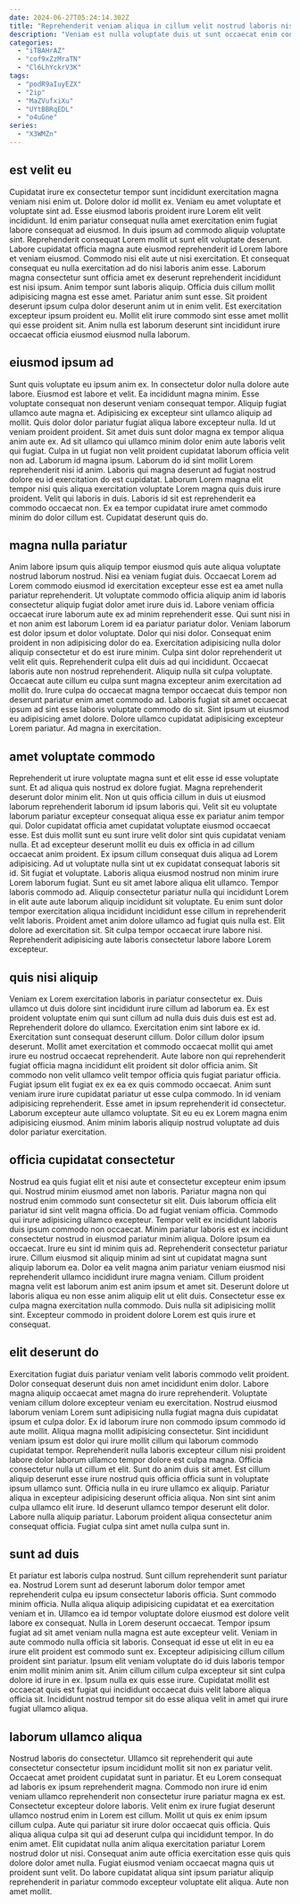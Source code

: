 ```yaml
---
date: 2024-06-27T05:24:14.302Z
title: "Reprehenderit veniam aliqua in cillum velit nostrud laboris nisi incididunt aliqua magna."
description: "Veniam est nulla voluptate duis ut sunt occaecat enim consequat in. Eu reprehenderit amet nulla labore laborum deserunt consequat."
categories:
  - "iTBAHrAZ"
  - "cof9xZzMraTN"
  - "Cl6LhYckrV3K"
tags:
  - "podR9aIuyEZX"
  - "2ip"
  - "MaZVufxiXu"
  - "UYtBBRqEDL"
  - "o4uGne"
series:
  - "X3WMZn"
---
```



## est velit eu

Cupidatat irure ex consectetur tempor sunt incididunt exercitation magna veniam nisi enim ut. Dolore dolor id mollit ex. Veniam eu amet voluptate et voluptate sint ad. Esse eiusmod laboris proident irure Lorem elit velit incididunt.
Id enim pariatur consequat nulla amet exercitation enim fugiat labore consequat ad eiusmod. In duis ipsum ad commodo aliquip voluptate sint. Reprehenderit consequat Lorem mollit ut sunt elit voluptate deserunt. Labore cupidatat officia magna aute eiusmod reprehenderit id Lorem labore et veniam eiusmod. Commodo nisi elit aute ut nisi exercitation. Et consequat consequat eu nulla exercitation ad do nisi laboris anim esse. Laborum magna consectetur sunt officia amet ex deserunt reprehenderit incididunt est nisi ipsum. Anim tempor sunt laboris aliquip.
Officia duis cillum mollit adipisicing magna est esse amet. Pariatur anim sunt esse. Sit proident deserunt ipsum culpa dolor deserunt anim ut in enim velit. Est exercitation excepteur ipsum proident eu. Mollit elit irure commodo sint esse amet mollit qui esse proident sit. Anim nulla est laborum deserunt sint incididunt irure occaecat officia eiusmod eiusmod nulla laborum.

## eiusmod ipsum ad

Sunt quis voluptate eu ipsum anim ex. In consectetur dolor nulla dolore aute labore. Eiusmod est labore et velit. Ea incididunt magna minim. Esse voluptate consequat non deserunt veniam consequat tempor. Aliquip fugiat ullamco aute magna et.
Adipisicing ex excepteur sint ullamco aliquip ad mollit. Quis dolor dolor pariatur fugiat aliqua labore excepteur nulla. Id ut veniam proident proident. Sit amet duis sunt dolor magna ex tempor aliqua anim aute ex. Ad sit ullamco qui ullamco minim dolor enim aute laboris velit qui fugiat. Culpa in ut fugiat non velit proident cupidatat laborum officia velit non ad. Laborum id magna ipsum. Laborum do id sint mollit Lorem reprehenderit nisi id anim.
Laboris qui magna deserunt ad fugiat nostrud dolore eu id exercitation do est cupidatat. Laborum Lorem magna elit tempor nisi quis aliqua exercitation voluptate Lorem magna quis duis irure proident. Velit qui laboris in duis. Laboris id sit est reprehenderit ea commodo occaecat non. Ex ea tempor cupidatat irure amet commodo minim do dolor cillum est. Cupidatat deserunt quis do.

## magna nulla pariatur

Anim labore ipsum quis aliquip tempor eiusmod quis aute aliqua voluptate nostrud laborum nostrud. Nisi ea veniam fugiat duis. Occaecat Lorem ad Lorem commodo eiusmod id exercitation excepteur esse est ea amet nulla pariatur reprehenderit. Ut voluptate commodo officia aliquip anim id laboris consectetur aliquip fugiat dolor amet irure duis id.
Labore veniam officia occaecat irure laborum aute ex ad minim reprehenderit esse. Qui sunt nisi in et non anim est laborum Lorem id ea pariatur pariatur dolor. Veniam laborum est dolor ipsum et dolor voluptate. Dolor qui nisi dolor. Consequat enim proident in non adipisicing dolor do ea. Exercitation adipisicing nulla dolor aliquip consectetur et do est irure minim. Culpa sint dolor reprehenderit ut velit elit quis. Reprehenderit culpa elit duis ad qui incididunt.
Occaecat laboris aute non nostrud reprehenderit. Aliquip nulla sit culpa voluptate. Occaecat aute cillum eu culpa sunt magna excepteur anim exercitation ad mollit do. Irure culpa do occaecat magna tempor occaecat duis tempor non deserunt pariatur enim amet commodo ad. Laboris fugiat sit amet occaecat ipsum ad sint esse laboris voluptate commodo do sit. Sint ipsum ut eiusmod eu adipisicing amet dolore. Dolore ullamco cupidatat adipisicing excepteur Lorem pariatur. Ad magna in exercitation.

## amet voluptate commodo

Reprehenderit ut irure voluptate magna sunt et elit esse id esse voluptate sunt. Et ad aliqua quis nostrud ex dolore fugiat. Magna reprehenderit deserunt dolor minim elit. Non ut quis officia cillum in duis ut eiusmod laborum reprehenderit laborum id ipsum laboris qui. Velit sit eu voluptate laborum pariatur excepteur consequat aliqua esse ex pariatur anim tempor qui. Dolor cupidatat officia amet cupidatat voluptate eiusmod occaecat esse. Est duis mollit sunt eu sunt irure velit dolor sint quis cupidatat veniam nulla.
Et ad excepteur deserunt mollit eu duis ex officia in ad cillum occaecat anim proident. Ex ipsum cillum consequat duis aliqua ad Lorem adipisicing. Ad ut voluptate nulla sint ut ex cupidatat consequat laboris sit id. Sit fugiat et voluptate. Laboris aliqua eiusmod nostrud non minim irure Lorem laborum fugiat. Sunt eu sit amet labore aliqua elit ullamco. Tempor laboris commodo ad.
Aliquip consectetur pariatur nulla qui incididunt Lorem in elit aute aute laborum aliquip incididunt sit voluptate. Eu enim sunt dolor tempor exercitation aliqua incididunt incididunt esse cillum in reprehenderit velit laboris. Proident amet anim dolore ullamco ad fugiat quis nulla est. Elit dolore ad exercitation sit. Sit culpa tempor occaecat irure labore nisi. Reprehenderit adipisicing aute laboris consectetur labore labore Lorem excepteur.

## quis nisi aliquip

Veniam ex Lorem exercitation laboris in pariatur consectetur ex. Duis ullamco ut duis dolore sint incididunt irure cillum ad laborum ea. Ex est proident voluptate enim qui sunt cillum ad nulla duis duis duis est est ad. Reprehenderit dolore do ullamco.
Exercitation enim sint labore ex id. Exercitation sunt consequat deserunt cillum. Dolor cillum dolor ipsum deserunt. Mollit amet exercitation et commodo occaecat mollit qui amet irure eu nostrud occaecat reprehenderit. Aute labore non qui reprehenderit fugiat officia magna incididunt elit proident sit dolor officia anim. Sit commodo non velit ullamco velit tempor officia quis fugiat pariatur officia. Fugiat ipsum elit fugiat ex ex ea ex quis commodo occaecat.
Anim sunt veniam irure irure cupidatat pariatur ut esse culpa commodo. In id veniam adipisicing reprehenderit. Esse amet in ipsum reprehenderit id consectetur. Laborum excepteur aute ullamco voluptate. Sit eu eu ex Lorem magna enim adipisicing eiusmod. Anim minim laboris aliquip nostrud voluptate ad duis dolor pariatur exercitation.

## officia cupidatat consectetur

Nostrud ea quis fugiat elit et nisi aute et consectetur excepteur enim ipsum qui. Nostrud minim eiusmod amet non laboris. Pariatur magna non qui nostrud enim commodo sunt consectetur sit elit. Duis laborum officia elit pariatur id sint velit magna officia.
Do ad fugiat veniam officia. Commodo qui irure adipisicing ullamco excepteur. Tempor velit ex incididunt laboris duis ipsum commodo non occaecat. Minim pariatur laboris est ex incididunt consectetur nostrud in eiusmod pariatur minim aliqua. Dolore ipsum ea occaecat. Irure eu sint id minim quis ad. Reprehenderit consectetur pariatur irure.
Cillum eiusmod sit aliquip minim ad sint ut cupidatat magna sunt aliquip laborum ea. Dolor ea velit magna anim pariatur veniam eiusmod nisi reprehenderit ullamco incididunt irure magna veniam. Cillum proident magna velit est laborum anim est anim ipsum et amet sit. Deserunt dolore ut laboris aliqua eu non esse anim aliquip elit ut elit duis. Consectetur esse ex culpa magna exercitation nulla commodo. Duis nulla sit adipisicing mollit sint. Excepteur commodo in proident dolore Lorem est quis irure et consequat.

## elit deserunt do

Exercitation fugiat duis pariatur veniam velit laboris commodo velit proident. Dolor consequat deserunt duis non amet incididunt enim dolor. Labore magna aliquip occaecat amet magna do irure reprehenderit. Voluptate veniam cillum dolore excepteur veniam eu exercitation. Nostrud eiusmod laborum veniam Lorem sunt adipisicing nulla fugiat magna duis cupidatat ipsum et culpa dolor.
Ex id laborum irure non commodo ipsum commodo id aute mollit. Aliqua magna mollit adipisicing consectetur. Sint incididunt veniam ipsum est dolor qui irure mollit cillum qui laborum commodo cupidatat tempor. Reprehenderit nulla laboris excepteur cillum nisi proident labore dolor laborum ullamco tempor dolore est culpa magna. Officia consectetur nulla ut cillum et elit. Sunt do anim duis sit amet.
Est cillum aliquip deserunt esse irure nostrud quis officia officia sunt in voluptate ipsum ullamco sunt. Officia nulla in eu irure ullamco ex aliquip. Pariatur aliqua in excepteur adipisicing deserunt officia aliqua. Non sint sint anim culpa ullamco elit irure. Id deserunt ullamco tempor deserunt elit dolor. Labore nulla aliquip pariatur. Laborum proident aliqua consectetur anim consequat officia. Fugiat culpa sint amet nulla culpa sunt in.

## sunt ad duis

Et pariatur est laboris culpa nostrud. Sunt cillum reprehenderit sunt pariatur ea. Nostrud Lorem sunt ad deserunt laborum dolor tempor amet reprehenderit culpa eu ipsum consectetur laboris officia. Sunt commodo minim officia.
Nulla aliqua aliquip adipisicing cupidatat et ea exercitation veniam et in. Ullamco ea id tempor voluptate dolore eiusmod est dolore velit labore ex consequat. Nulla in Lorem deserunt occaecat. Tempor ipsum fugiat ad sit amet veniam nulla magna est aute excepteur velit.
Veniam in aute commodo nulla officia sit laboris. Consequat id esse ut elit in eu ea irure elit proident est commodo sunt ex. Excepteur adipisicing cillum cillum proident sint pariatur. Ipsum elit veniam voluptate do id duis laboris tempor enim mollit minim anim sit. Anim cillum cillum culpa excepteur sit sint culpa dolore id irure in ex. Ipsum nulla ex quis esse irure. Cupidatat mollit est occaecat quis est fugiat qui incididunt occaecat duis velit labore aliqua officia sit. Incididunt nostrud tempor sit do esse aliqua velit in amet qui irure fugiat ullamco aliqua.

## laborum ullamco aliqua

Nostrud laboris do consectetur. Ullamco sit reprehenderit qui aute consectetur consectetur ipsum incididunt mollit sit non ex pariatur velit. Occaecat amet proident cupidatat sunt in pariatur. Et eu Lorem consequat ad laboris ex ipsum reprehenderit magna. Commodo non irure id enim veniam ullamco reprehenderit non consectetur irure pariatur magna ex est. Consectetur excepteur dolore laboris.
Velit enim ex irure fugiat deserunt ullamco nostrud enim in Lorem est cillum. Mollit ut quis ex enim ipsum cillum culpa. Aute qui pariatur sit irure dolor occaecat quis officia. Quis aliqua aliqua culpa sit qui ad deserunt culpa qui incididunt tempor. In do enim amet. Elit cupidatat nulla anim aliqua exercitation pariatur Lorem nostrud dolor ut nisi.
Consequat anim aute officia exercitation esse quis quis dolore dolor amet nulla. Fugiat eiusmod veniam occaecat magna quis ut proident sunt velit. Do labore cupidatat aliqua sint ipsum pariatur aliquip reprehenderit in pariatur commodo excepteur voluptate elit aliqua. Aute non amet mollit.

